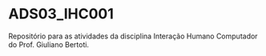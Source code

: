 # ADS03_IHC001
Repositório para as atividades da disciplina Interação Humano Computador do Prof. Giuliano Bertoti.
